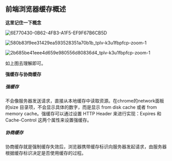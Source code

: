 ## 前端浏览器缓存概述

**这里记住一下概念**

![6E770430-0B62-4FB3-A1F5-EF9F67B6CB5D](https://first-1304891308.cos.ap-beijing.myqcloud.com/blog-picture/103607.jpg)

![580b83f9ee31429ea593528351a70b1b_tplv-k3u1fbpfcp-zoom-1](https://first-1304891308.cos.ap-beijing.myqcloud.com/blog-picture/103616.png)

![2b685be41eee4d659e980556d80836d4_tplv-k3u1fbpfcp-zoom-1](https://first-1304891308.cos.ap-beijing.myqcloud.com/blog-picture/103706.png)

如上图去理解即可。

**强缓存与协商缓存**

##### 强缓存

不会像服务器发送请求，直接从本地缓存中读取资源。在chrome的network面板的size 目录项，不会显示具体的数字，而是显示 from disk cache 或者 from memory cache。强缓存可以通过设置 HTTP Header 来进行实现：Expires 和 Cache-Control 这两个属性来设置强缓存。

##### 协商缓存

协商缓存就是强制缓存失效后，浏览器携带缓存标识向服务器发起请求，由服务器根据缓存标识决定是否使用缓存的过程。



































